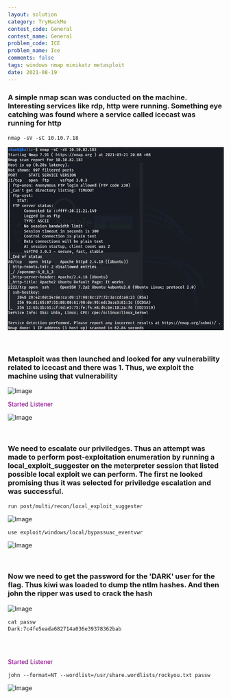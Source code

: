 ```yaml
---
layout: solution
category: TryHackMe
contest_code: General
contest_name: General
problem_code: ICE
problem_name: Ice
comments: false
tags: windows nmap mimikatz metasploit
date: 2021-08-19
---
```


### A simple nmap scan was conducted on the machine. Interesting services like rdp, http were running. Something eye catching was found where a service called icecast was running for http
```
nmap -sV -sC 10.10.7.18
```
![Image](https://raw.githubusercontent.com/DJShankyShoe/Website/master/assets/Platforms/TryHackMe/Simple%20CTF/nmap.png)

‎


###  Metasploit was then launched and looked for any vulnerability related to icecast and there was 1. Thus, we exploit the machine using that vulnerability

![Image](https://raw.githubusercontent.com/DJShankyShoe/Website/master/assets/Platforms/TryHackMe/Simple%20CTF/metasploit.png)

<p style="color:purple;">‎Started Listener</p>

![Image](https://raw.githubusercontent.com/DJShankyShoe/Website/master/assets/Platforms/TryHackMe/Simple%20CTF/listener.png)

‎


### We need to escalate our priviledges. Thus an attempt was made to perform post-exploitation enumeration by running a local_exploit_suggester on the meterpreter session that listed possible local exploit we can perform. The first ne looked promising thus it was selected for priviledge escalation and was successful. 
```
run post/multi/recon/local_exploit_suggester
```
![Image](https://raw.githubusercontent.com/DJShankyShoe/Website/master/assets/Platforms/TryHackMe/Simple%20CTF/exploit_suggester.png)

```
use exploit/windows/local/bypassuac_eventvwr
```
![Image](https://raw.githubusercontent.com/DJShankyShoe/Website/master/assets/Platforms/TryHackMe/Simple%20CTF/priv_escal.png)


‎


### Now we need to get the password for the 'DARK' user for the flag. Thus kiwi was loaded to dump the ntlm hashes. And then john the ripper was used to crack the hash

![Image](https://raw.githubusercontent.com/DJShankyShoe/Website/master/assets/Platforms/TryHackMe/Simple%20CTF/hashdump.png)

<pre 
  class="command-line" 
  data-prompt="shank@kali:~$ " 
  data-output="2"
><code class="language-bash">cat passw
Dark:7c4fe5eada682714a036e39378362bab
</code>
</pre> 

‎
<p style="color:purple;">‎Started Listener</p>

```
john --format=NT --wordlist=/usr/share.wordlists/rockyou.txt passw
```
‎![Image](https://raw.githubusercontent.com/DJShankyShoe/Website/master/assets/Platforms/TryHackMe/Simple%20CTF/crack_pass.png)

